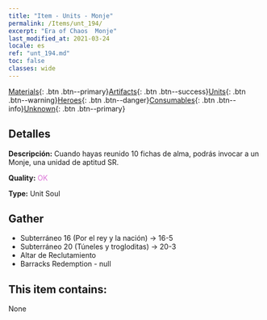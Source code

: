 ```yaml
---
title: "Item - Units - Monje"
permalink: /Items/unt_194/
excerpt: "Era of Chaos  Monje"
last_modified_at: 2021-03-24
locale: es
ref: "unt_194.md"
toc: false
classes: wide
---
```

 [Materials](/es/Items/){: .btn .btn--primary}[Artifacts](/es/Items/Artifacts/){: .btn .btn--success}[Units](/es/Items/Units/){: .btn .btn--warning}[Heroes](/es/Items/Heroes/){: .btn .btn--danger}[Consumables](/es/Items/Consumables/){: .btn .btn--info}[Unknown](/es/Items/Unknown/){: .btn .btn--primary}

## Detalles
 **Descripción:** Cuando hayas reunido 10 fichas de alma, podrás invocar a un Monje, una unidad de aptitud SR.

 **Quality:** <span style="color: #DA70D6">OK</span>

 **Type:** Unit Soul

## Gather

*    Subterráneo 16 (Por el rey y la nación) -> 16-5 
*    Subterráneo 20 (Túneles y trogloditas) -> 20-3 
*    Altar de Reclutamiento 
*    Barracks Redemption - null 

## This item contains:

  None

